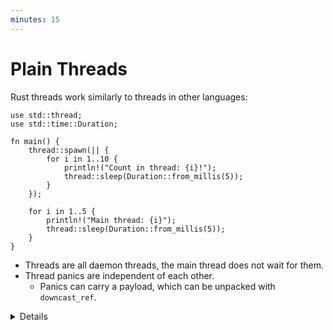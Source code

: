 ```yaml
---
minutes: 15
---
```


# Plain Threads

Rust threads work similarly to threads in other languages:

```rust,editable
use std::thread;
use std::time::Duration;

fn main() {
    thread::spawn(|| {
        for i in 1..10 {
            println!("Count in thread: {i}!");
            thread::sleep(Duration::from_millis(5));
        }
    });

    for i in 1..5 {
        println!("Main thread: {i}");
        thread::sleep(Duration::from_millis(5));
    }
}
```

- Threads are all daemon threads, the main thread does not wait for them.
- Thread panics are independent of each other.
  - Panics can carry a payload, which can be unpacked with `downcast_ref`.

<details>

- Rust thread APIs look not too different from e.g. C++ ones.

- Run the example.
  - 5ms timing is loose enough that main and spawned threads stay mostly in
    lockstep.
  - Notice that the program ends before the spawned thread reaches 10!
  - This is because main ends the program and spawned threads do not make it
    persist.
    - Compare to pthreads/C++ std::thread/boost::thread if desired.

- How do we wait around for the spawned thread to complete?
- [`thread::spawn`] returns a `JoinHandle`. Look at the docs.
  - `JoinHandle` has a [`.join()`] method that blocks.

- Use `let handle = thread::spawn(...)` and later `handle.join()` to wait for
  the thread to finish and have the program count all the way to 10.

- Now what if we want to return a value?
- Look at docs again:
  - [`thread::spawn`]'s closure returns `T`
  - `JoinHandle` [`.join()`] returns `thread::Result<T>`

- Use the `Result` return value from `handle.join()` to get access to the
  returned value.

- Ok, what about the other case?
  - Trigger a panic in the thread. Note that this doesn't panic `main`.
  - Access the panic payload. This is a good time to talk about [`Any`].

- Now we can return values from threads! What about taking inputs?
  - Capture something by reference in the thread closure.
  - An error message indicates we must move it.
  - Move it in, see we can compute and then return a derived value.

- If we want to borrow?
  - Main kills child threads when it returns, but another function would just
    return and leave them running.
  - That would be stack use-after-return, which violates memory safety!
  - How do we avoid this? see next slide.

[`Any`]: https://doc.rust-lang.org/std/any/index.html
[`thread::spawn`]: https://doc.rust-lang.org/std/thread/fn.spawn.html
[`.join()`]: https://doc.rust-lang.org/std/thread/struct.JoinHandle.html#method.join

</details>
